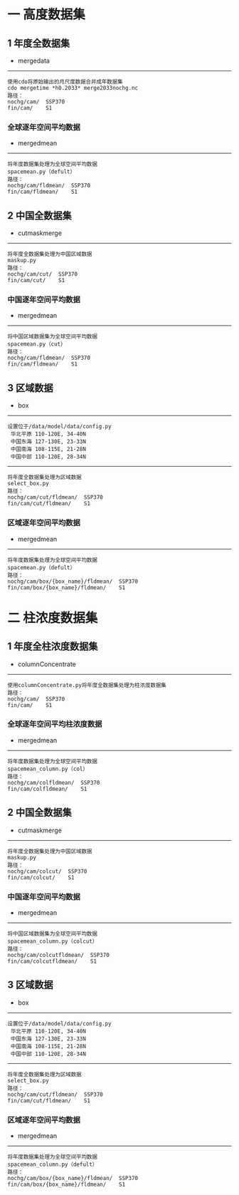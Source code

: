 # 一 高度数据集
## 1 年度全数据集
- mergedata
---
    使用cdo将原始输出的月尺度数据合并成年数据集
    cdo mergetime *h0.2033* merge2033nochg.nc
    路径：
    nochg/cam/  SSP370
    fin/cam/    S1

### 全球逐年空间平均数据
- mergedmean
---
    将年度数据集处理为全球空间平均数据
    spacemean.py（defult）
    路径：
    nochg/cam/fldmean/  SSP370
    fin/cam/fldmean/    S1

## 2 中国全数据集
- cutmaskmerge
---
    将年度全数据集处理为中国区域数据
    maskup.py
    路径：
    nochg/cam/cut/  SSP370
    fin/cam/cut/    S1

### 中国逐年空间平均数据
- mergedmean
---
    将中国区域数据集为全球空间平均数据
    spacemean.py（cut）
    路径：
    nochg/cam/fldmean/  SSP370
    fin/cam/fldmean/    S1

## 3 区域数据
- box
---
    设置位于/data/model/data/config.py
     华北平原 110-120E, 34-40N
     中国东海 127-130E, 23-33N
     中国南海 108-115E, 21-28N
     中国中部 110-120E, 28-34N
---
    将年度全数据集处理为区域数据
    select_box.py
    路径：
    nochg/cam/cut/fldmean/  SSP370
    fin/cam/cut/fldmean/    S1

### 区域逐年空间平均数据
- mergedmean
---
    将年度数据集处理为全球空间平均数据
    spacemean.py（defult）
    路径：
    nochg/cam/box/{box_name}/fldmean/  SSP370
    fin/cam/box/{box_name}/fldmean/    S1

# 二 柱浓度数据集

## 1 年度全柱浓度数据集
- columnConcentrate
---
    使用columnConcentrate.py将年度全数据集处理为柱浓度数据集
    路径：
    nochg/cam/  SSP370
    fin/cam/    S1

### 全球逐年空间平均柱浓度数据
- mergedmean
---
    将年度数据集处理为全球空间平均数据
    spacemean_column.py（col）
    路径：
    nochg/cam/colfldmean/  SSP370
    fin/cam/colfldmean/    S1

## 2 中国全数据集
- cutmaskmerge
---
    将年度全数据集处理为中国区域数据
    maskup.py
    路径：
    nochg/cam/colcut/  SSP370
    fin/cam/colcut/    S1

### 中国逐年空间平均数据
- mergedmean
---
    将中国区域数据集为全球空间平均数据
    spacemean_column.py（colcut）
    路径：
    nochg/cam/colcutfldmean/  SSP370
    fin/cam/colcutfldmean/    S1

## 3 区域数据
- box
---
    设置位于/data/model/data/config.py
     华北平原 110-120E, 34-40N
     中国东海 127-130E, 23-33N
     中国南海 108-115E, 21-28N
     中国中部 110-120E, 28-34N
---
    将年度全数据集处理为区域数据
    select_box.py
    路径：
    nochg/cam/cut/fldmean/  SSP370
    fin/cam/cut/fldmean/    S1

### 区域逐年空间平均数据
- mergedmean
---
    将年度数据集处理为全球空间平均数据
    spacemean_column.py（defult）
    路径：
    nochg/cam/box/{box_name}/fldmean/  SSP370
    fin/cam/box/{box_name}/fldmean/    S1

    